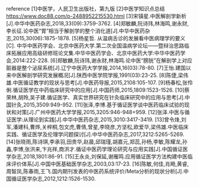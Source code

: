 reference
[1]中医学，人民卫生出版社，第九版
[2]中医学知识点总结 https://www.doc88.com/p-2488952215530.html
[3]宋镇星.中医解剖学新析[J].中华中医药杂志,2018,33(09):3759-3762.
[4]郑敏麟,阮诗玮,林海鸣,谢永财,李长征.论中医“胃”相当于解剖学的整个消化道[J].中华中医药杂志,2015,30(06):1875-1878.
[5]杨星哲. 从温病舌诊的发展看中医病理学的要义[C]. 中华中医药学会、北京中医药大学.第二次全国温病学论坛——暨辩治思路临床拓展应用高级研修班论文集.中华中医药学会、北京中医药大学:中华中医药学会,2014:222-228.
[6]郑敏麟,阮诗玮,谢永财,林海鸣.论中医“膀胱”在解剖学上对应脏器是整个泌尿系统[J].辽宁中医药大学学报,2014,16(03):78-80.
[7]王怡.建国以来中医解剖学研究发展概况[J].陕西中医学院学报,1991(03):23-25.
[8]陈倢,梁伟雄.中医循证教学的现状与思考[J].中医药导报,2015,2108:105-107.
[9]杨春松,张伶俐.循证医学在中药临床研究中的应用[J].中国药师,2015,1809:1523-1526.
[10]蔡荣林,胡玲,吴子建.循证医学、真实世界研究在针灸临床研究中的应用与思考[J].中国针灸,2015,3509:949-952.
[11]张泽,李博.基于循证医学谈中医药临床试验的现状和对策[J].广州中医药大学学报,2015,3205:946-948+959.
[12]张泽.中医与循证医学:从理论到实践[J].中华中医药杂志,2015,3010:3417-3419.
[13]曾令烽,刘军,潘建科,曹烨,关梓桐,包文虎,曹倩,曾星,李晓彦,方坚松,欧爱华,梁伟雄.中医临床实践、循证医学及伦理学问题探讨[J].中华中医药杂志,2017,3212:5265-5269.
[14]张晓雨,陈诗琪,李承羽,田贵华,赵晨,邱瑞瑾,胡嘉元,郑蕊,孙杨,李敏,陈耀龙,孙鑫,李博,张洪来,卞兆祥,商洪才.循证中医药学理论研究与应用实践[J].中国循证医学杂志,2018,1801:86-91.
[15]王永炎,刘保延,谢雁鸣.应用循证医学方法构建中医临床评价体系[J].中国中医基础医学杂志,2003,03:17-23.
[16]陈敏,何佳,肖飏,黄睿,周智凤,陈春雨,王飞.国内期刊发表的中医药系统评价/Meta分析的现状分析[J].中国循证医学杂志,2012,1212:1526-1530.


